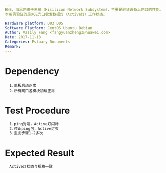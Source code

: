 ```yaml
---
HNS，海思网络子系统（Hisilicon Network Subsystem），主要是验证设备上网口的性能。
本用例验证的是XGE光口收发数据灯（Active灯）工作状态。

Hardware platform: D03 D05  
Software Platform: CentOS Ubuntu Debian 
Author: Vasily Fang <fangyuanzheng3@huawei.com>  
Date: 2017-11-13
Categories: Estuary Documents  
Remark:
---
```


# Dependency
```
  1.单板启动正常
  2.所有网口各模块加载正常
```

# Test Procedure
```bash
  1.ping对端，Active灯闪烁
  2.停止ping包，Active灯灭
  3.重复步骤1-2多次
```

# Expected Result
```bash
  Active灯状态与规格一致
```
